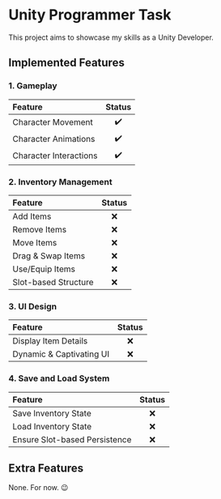 # Unity Programmer Task

This project aims to showcase my skills as a Unity Developer.

## Implemented Features

### 1. Gameplay

| Feature                |        Status        |
|:-----------------------|:--------------------:|
| Character Movement     |  :heavy_check_mark:  |
| Character Animations   |  :heavy_check_mark:  |
| Character Interactions |  :heavy_check_mark:  |

### 2. Inventory Management

| Feature              |        Status        |
|:---------------------|:--------------------:|
| Add Items            |          :x:         |
| Remove Items         |          :x:         |
| Move Items           |          :x:         |
| Drag & Swap Items    |          :x:         |
| Use/Equip Items      |          :x:         |
| Slot-based Structure |          :x:         |

### 3. UI Design

| Feature                  |        Status        |
|:-------------------------|:--------------------:|
| Display Item Details     |          :x:         |
| Dynamic & Captivating UI |          :x:         |

### 4. Save and Load System

| Feature                       |        Status        |
|:------------------------------|:--------------------:|
| Save Inventory State          |          :x:         |
| Load Inventory State          |          :x:         |
| Ensure Slot-based Persistence |          :x:         |

## Extra Features

None.
For now. :wink:
